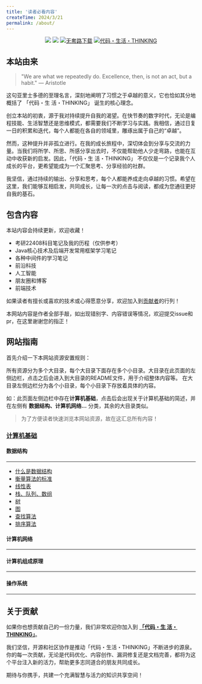 ```yaml
---
title: '读者必看内容'
createTime: 2024/3/21
permalink: /about/
---
```


<p align="center">
    <a href="https://amatureemoprince.github.io/CodeLifeThinking/blog/" target="_blank"><img src="https://img.shields.io/badge/博客-在线阅读-green.svg?style=for-the-badge"></a>
    <a href="#联系方式" target="_blank"><img src="https://img.shields.io/badge/公众号-代码.生活.THINKING-brightgreen.svg?style=for-the-badge"></a>
    <a href="https://github.com/yuanliangding/books" target="_blank"><img src="https://img.shields.io/badge/计算机经典电子书-下载-yellow.svg?style=for-the-badge" alt="无套路下载"></a>
    <a href="https://github.com/amatureemoprince/CodeLifeThinking" target="_blank"><img alt="代码・生活・THINKING" src="https://img.shields.io/github/stars/amatureemoprince/CodeLifeThinking?style=for-the-badge"></a>
</p>

## 本站由来

> "We are what we repeatedly do. Excellence, then, is not an act, but a habit." — Aristotle

这句亚里士多德的至理名言，深刻地阐明了习惯之于卓越的意义，它也恰如其分地概括了 「代码・生 活・THINKING」 诞生的核心理念。

创立本站的初衷，源于我对持续提升自我的渴望。在快节奏的数字时代，无论是编程技能、生活智慧还是思维模式，都需要我们不断学习与实践。我相信，通过日复一日的积累和迭代，每个人都能在各自的领域里，雕琢出属于自己的“卓越”。

然而，这种提升并非孤立进行。在我的成长旅程中，深切体会到分享与交流的力量。当我们将所学、所思、所感分享出去时，不仅能帮助他人少走弯路，也能在互动中收获新的启发。因此，「代码・生 活・THINKING」 不仅仅是一个记录我个人成长的平台，更希望能成为一个汇聚思考、分享经验的社群。

我坚信，通过持续的输出、分享和思考，每个人都能养成走向卓越的习惯。希望在这里，我们能够互相启发，共同成长，让每一次的点击与阅读，都成为您通往更好自我的基石。

## 包含内容

本站内容会持续更新，欢迎收藏！

- 考研22408科目笔记及我的历程（仅供参考）
- Java核心技术及后端开发常用框架学习笔记
- 各种中间件的学习笔记
- 前沿科技
- 人工智能
- 朋友圈和博客
- 前端技术

如果读者有擅长或喜欢的技术或心得愿意分享，欢迎加入到[贡献者](https://github.com/amatureemoprince/CodeLifeThinking/pulls)的行列！

本网站内容是作者全部手敲，如出现错别字、内容错误等情况，欢迎提交issue和pr，在这里谢谢您的指正！

## 网站指南

首先介绍一下本网站资源安置规则：

所有资源分为多个大目录，每个大目录下面存在多个小目录。大目录在此页面的左侧边栏，点击之后会进入到大目录的README文件，用于介绍整体内容等。
在大目录左侧边栏分为各个小目录，每个小目录下存放着具体的内容。

如：此页面左侧边栏中存在**计算机基础**，点击后会出现关于计算机基础的简述，并在左侧有 **数据结构、计算机网络...** 分类，其余的大目录类似。

> 为了方便读者快速浏览本网站资源，故在这汇总所有内容！

### **[计算机基础](../cs-basic/README.md)**

#### **数据结构**
---
- [什么是数据结构](../cs-basic/2.数据结构/1.绪论)
- [衡量算法的标准](../cs-basic/2.数据结构/2.衡量算法的标准.md)
- [线性表](../cs-basic/2.数据结构/3.线性表.md)
- [栈、队列、数组](../cs-basic/2.数据结构/4.栈、队列、数组.md)
- [树](../cs-basic/2.数据结构/5.树与二叉树)
- [图](../cs-basic/2.数据结构/6.图.md)
- [查找算法](../cs-basic/2.数据结构/7.查找算法.md)
- [排序算法](../cs-basic/2.数据结构/8.排序算法.md)

#### **计算机网络**
---

#### **计算机组成原理**
---

#### **操作系统**
---

## 关于贡献

如果你也想贡献自己的一份力量，我们非常欢迎你加入到 **[「代码・生 活・THINKING」](https://github.com/amatureemoprince/CodeLifeThinking)**。

我们坚信，开源和社区协作是推动「代码・生活・THINKING」不断进步的源泉。你的每一次贡献，无论是代码优化、内容创作、漏洞修复还是文档完善，都将为这个平台注入新的活力，帮助更多志同道合的朋友共同成长。

期待与你携手，共建一个充满智慧与活力的知识共享空间！


